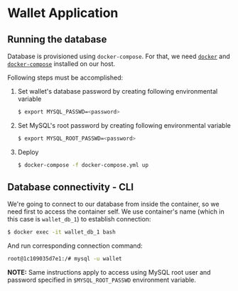 # Wallet Application 

## Running the database

Database is provisioned using `docker-compose`. For that, we need [`docker`](https://docs.docker.com/install/) and [`docker-compose`](https://docs.docker.com/compose/install/) installed on our host.

Following steps must be accomplished:

1. Set wallet's database password by creating following environmental variable

   ```bash
   $ export MYSQL_PASSWD=<password>
   ```

2. Set MySQL's root password by creating following environmental variable

   ```bash
   $ export MYSQL_ROOT_PASSWD=<password>
   ```

3. Deploy

   ```bash
   $ docker-compose -f docker-compose.yml up
   ```

## Database connectivity - CLI

We're going to connect to our database from inside the container, so we need first to access the container self. We use container's name (which in this case is `wallet_db_1`) to establish connection:

```bash
$ docker exec -it wallet_db_1 bash
```

And run corresponding connection command:

```bash
root@1c109035d7e1:/# mysql -u wallet       
```

**NOTE:** Same instructions apply to access using MySQL root user and password specified in `$MYSQL_ROOT_PASSWD` environment variable.